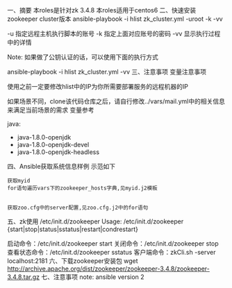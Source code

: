 一、摘要
本roles是针对zk 3.4.8
本roles适用于centos6
二、快速安装zookeeper cluster版本
ansible-playbook -i hlist zk_cluster.yml -uroot -k -vv

-u 指定远程主机执行脚本的账号
-k 指定上面对应账号的密码
-vv 显示执行过程中的详情

Note: 如果做了公钥认证的话，可以使用下面的执行方式

ansible-playbook -i hlist zk_cluster.yml -vv
三、注意事项
变量注意事项

使用之前一定要修改hlist中的IP为你所需要部署服务的远程机器的IP

如果场景不同，clone该代码仓库之后，请自行修改../vars/mail.yml中的相关信息来满足当前场景的需求
变量参考

java:
  - java-1.8.0-openjdk
  - java-1.8.0-openjdk-devel
  - java-1.8.0-openjdk-headless

四、Ansible获取系统信息样例
示范如下

    获取myid
    for语句遍历vars下的zookeeper_hosts字典,见myid.j2模板
    

    获取zoo.cfg中的server配置,见zoo.cfg.j2中的for语句

五、zk使用
/etc/init.d/zookeeper Usage: /etc/init.d/zookeeper {start|stop|status|sstatus|restart|condrestart}

启动命令：/etc/init.d/zookeeper start 关闭命令：/etc/init.d/zookeeper stop 查看状态命令：/etc/init.d/zookeeper sstatus 客户端命令：zkCli.sh -server localhost:2181
六、下载zookeeper安装包
    wget http://archive.apache.org/dist/zookeeper/zookeeper-3.4.8/zookeeper-3.4.8.tar.gz
七、注意事项
    note: ansible version 2
